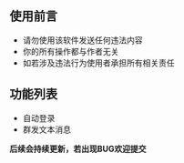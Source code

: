 ## 使用前言
 - 请勿使用该软件发送任何违法内容
 - 你的所有操作都与作者无关
 - 如若涉及违法行为使用者承担所有相关责任

## 功能列表
 - 自动登录
 - 群发文本消息

**后续会持续更新，若出现BUG欢迎提交**
